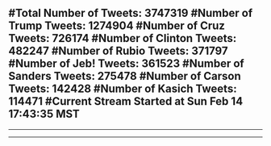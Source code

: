 #Total Number of Tweets: 3747319 
#Number of Trump Tweets: 1274904
#Number of Cruz Tweets: 726174
#Number of Clinton Tweets: 482247
#Number of Rubio Tweets: 371797
#Number of Jeb! Tweets: 361523
#Number of Sanders Tweets: 275478
#Number of Carson Tweets: 142428
#Number of Kasich Tweets: 114471
#Current Stream Started at Sun Feb 14 17:43:35 MST
---
---
---
